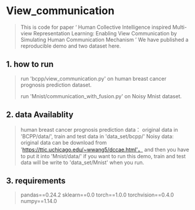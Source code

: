 # View_communication
> This is code for paper  ‘ Human Collective Intelligence inspired Multi-view Representation Learning: Enabling View Communication by Simulating Human Communication Mechanism ’
> We have published a reproducible demo and two dataset here.

## 1. how to run
> run 'bcpp/view_communication.py' on human breast cancer prognosis prediction dataset.
> 
> run 'Mnist/communication_with_fusion.py' on Noisy Mnist dataset.

## 2. data Availablity
> human breast cancer prognosis prediction data： original data in 'BCPP/data/', train and test data in 'data_set/bcpp/'
> Noisy data: original data can be download from 'https://ttic.uchicago.edu/~wwang5/dccae.html'， 
> and then you have to put it into 'Mnist/data/' if you want to run this demo, train and test data will be write to 'data_set/Mnist' when you run.

## 3. requirements
> pandas==0.24.2 
> sklearn==0.0 
> torch==1.0.0 
> torchvision==0.4.0
> numpy==1.14.0
